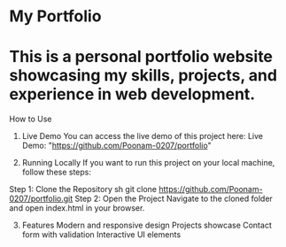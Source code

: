 # My Portfolio
# This is a personal portfolio website showcasing my skills, projects, and experience in web development.

How to Use
1. Live Demo
You can access the live demo of this project here:
Live Demo:
"https://github.com/Poonam-0207/portfolio"

2. Running Locally
If you want to run this project on your local machine, follow these steps:

Step 1: Clone the Repository
sh
git clone https://github.com/Poonam-0207/portfolio.git
Step 2: Open the Project
Navigate to the cloned folder and open index.html in your browser.

3. Features
Modern and responsive design
Projects showcase
Contact form with validation
Interactive UI elements